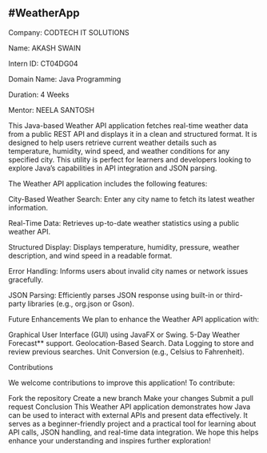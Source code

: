 #WeatherApp
-----------------------------

Company: CODTECH IT SOLUTIONS

Name: AKASH SWAIN 

Intern ID: CT04DG04

Domain Name: Java Programming

Duration: 4 Weeks

Mentor: NEELA SANTOSH

This Java-based Weather API application fetches real-time weather data from a public REST API and displays it in a clean and structured format. It is designed to help users retrieve current weather details such as temperature, humidity, wind speed, and weather conditions for any specified city. This utility is perfect for learners and developers looking to explore Java’s capabilities in API integration and JSON parsing.

The Weather API application includes the following features:

City-Based Weather Search: Enter any city name to fetch its latest weather information.

Real-Time Data: Retrieves up-to-date weather statistics using a public weather API.

Structured Display: Displays temperature, humidity, pressure, weather description, and wind speed in a readable format.

Error Handling: Informs users about invalid city names or network issues gracefully.

JSON Parsing: Efficiently parses JSON response using built-in or third-party libraries (e.g., org.json or Gson).

Future Enhancements We plan to enhance the Weather API application with:

Graphical User Interface (GUI) using JavaFX or Swing. 5-Day Weather Forecast** support. Geolocation-Based Search. Data Logging to store and review previous searches. Unit Conversion (e.g., Celsius to Fahrenheit).

Contributions

We welcome contributions to improve this application! To contribute:

Fork the repository
Create a new branch
Make your changes
Submit a pull request
Conclusion This Weather API application demonstrates how Java can be used to interact with external APIs and present data effectively. It serves as a beginner-friendly project and a practical tool for learning about API calls, JSON handling, and real-time data integration. We hope this helps enhance your understanding and inspires further exploration!